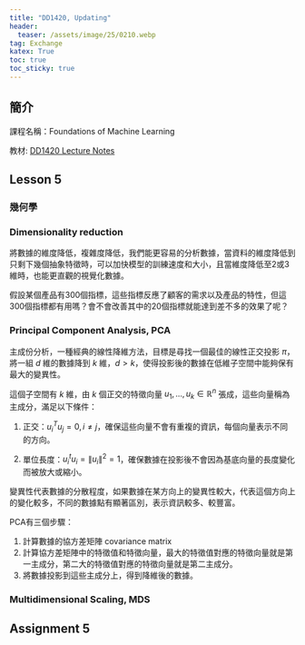 ```yaml
---
title: "DD1420, Updating"
header:
  teaser: /assets/image/25/0210.webp
tag: Exchange
katex: True
toc: true
toc_sticky: true
---
```


## 簡介

課程名稱：Foundations of Machine Learning

教材: [DD1420 Lecture Notes](https://dd1420.notion.site/DD1420-Lecture-Notes-b555e017345a4119950ce8fd67133275)

## Lesson 5

### 幾何學

### Dimensionality reduction

將數據的維度降低，複雜度降低，我們能更容易的分析數據，當資料的維度降低到只剩下幾個抽象特徵時，可以加快模型的訓練速度和大小，且當維度降低至2或3維時，也能更直觀的視覺化數據。

假設某個產品有300個指標，這些指標反應了顧客的需求以及產品的特性，但這300個指標都有用嗎？會不會改善其中的20個指標就能達到差不多的效果了呢？

### Principal Component Analysis, PCA

主成份分析，一種經典的線性降維方法，目標是尋找一個最佳的線性正交投影 $\pi$，將一組 $d$ 維的數據降到 $k$ 維，$d > k$，使得投影後的數據在低維子空間中能夠保有最大的變異性。

這個子空間有 $k$ 維，由 $k$ 個正交的特徵向量 $u_1, \dots, u_k \in \mathbb{R}^n$ 張成，這些向量稱為主成分，滿足以下條件：

1. 正交：$u_i^T u_j = 0, i \neq j$，確保這些向量不會有重複的資訊，每個向量表示不同的方向。

2. 單位長度：$u_i^t u_i = \|u_i\|^2 = 1$，確保數據在投影後不會因為基底向量的長度變化而被放大或縮小。

變異性代表數據的分散程度，如果數據在某方向上的變異性較大，代表這個方向上的變化較多，不同的數據點有顯著區別，表示資訊較多、較豐富。

PCA有三個步驟：

1. 計算數據的協方差矩陣 covariance matrix
2. 計算協方差矩陣中的特徵值和特徵向量，最大的特徵值對應的特徵向量就是第一主成分，第二大的特徵值對應的特徵向量就是第二主成分。
3. 將數據投影到這些主成分上，得到降維後的數據。

### Multidimensional Scaling, MDS

## Assignment 5

